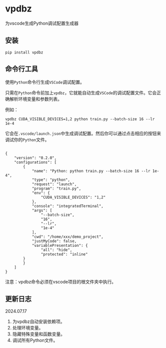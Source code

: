 # vpdbz

为vscode生成Python调试配置生成器

## 安装
```shell
pip install vpdbz
```
## 命令行工具

使用`Python`命令行生成`VSCode`调试配置。

只需在`Python`命令前加上`vpdbz`，它就能自动生成`VSCode`的调试配置文件。它会正确解析环境变量和参数列表。

例如：

```shell
vpdbz CUDA_VISIBLE_DEVICES=1,2 python train.py --batch-size 16 --lr 1e-4
```

它会在`.vscode/launch.json`中生成调试配置。然后你可以通过点击相应的按钮来调试你的`Python`文件。

```shell

{
    "version": "0.2.0",
    "configurations": [
        {
            "name": "Python: python train.py --batch-size 16 --lr 1e-4",
            "type": "python",
            "request": "launch",
            "program": "train.py",
            "env": {
                "CUDA_VISIBLE_DEVICES": "1,2"
            },
            "console": "integratedTerminal",
            "args": [
                "--batch-size",
                "16",
                "--lr",
                "1e-4"
            ],
            "cwd": "/home/xxx/demo_project",
            "justMyCode": false,
            "variablePresentation": {
                "all": "hide",
                "protected": "inline"
        }
        }
    ]
}

```
注意：vpdbz命令必须在vscode项目的根文件夹中执行。


## 更新日志

2024.07.17
1. 为vpdbz自动安装依赖项。
2. 处理环境变量。
3. 隐藏特殊变量和函数变量。
4. 调试所有Python文件。